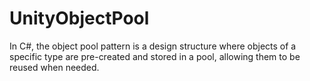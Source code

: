# UnityObjectPool
In C#, the object pool pattern is a design structure where objects of a specific type are pre-created and stored in a pool, allowing them to be reused when needed.
